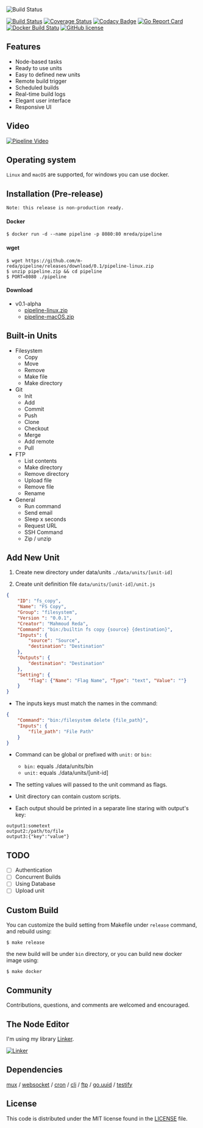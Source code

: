 ![Build Status](https://github.com/m-reda/pipeline/blob/master/logo.jpg)

[![Build Status](https://travis-ci.org/m-reda/pipeline.svg?branch=master)](https://travis-ci.org/m-reda/pipeline)
[![Coverage Status](https://coveralls.io/repos/github/m-reda/pipeline/badge.svg?branch=master)](https://coveralls.io/github/m-reda/pipeline?branch=master)
[![Codacy Badge](https://img.shields.io/codacy/grade/4a9417c844594bd28060477885d99d3c.svg)](https://www.codacy.com/app/m-reda/pipeline?utm_source=github.com&amp;utm_medium=referral&amp;utm_content=m-reda/pipeline&amp;utm_campaign=Badge_Grade)
[![Go Report Card](https://goreportcard.com/badge/github.com/m-reda/pipeline?1)](https://goreportcard.com/report/github.com/m-reda/pipeline)
[![Docker Build Statu](https://img.shields.io/badge/docker-pipeline-green.svg?style=flat)](https://hub.docker.com/r/mreda/pipeline/)
[![GitHub license](https://img.shields.io/badge/license-MIT-blue.svg)](https://raw.githubusercontent.com/m-reda/pipeline/master/LICENSE)

Features
--------
- Node-based tasks
- Ready to use units
- Easy to defined new units
- Remote build trigger
- Scheduled builds
- Real-time build logs
- Elegant user interface
- Responsive UI

Video
-----
[![Pipeline Video](http://i.imgur.com/GRMRsQx.png)](https://youtu.be/A_upilYkrok)

Operating system
----------------
`Linux` and `macOS` are supported, for windows you can use docker.

Installation (Pre-release)
----------------
`Note: this release is non-production ready.`
#### Docker

	$ docker run -d --name pipeline -p 8080:80 mreda/pipeline

#### wget 

	$ wget https://github.com/m-reda/pipeline/releases/download/0.1/pipeline-linux.zip
	$ unzip pipeline.zip && cd pipeline
	$ PORT=8080 ./pipeline

#### Download
- v0.1-alpha
	- [pipeline-linux.zip](https://github.com/m-reda/pipeline/releases/download/v0.1-alpha/pipeline-alpha-linux.zip)
	- [pipeline-macOS.zip](https://github.com/m-reda/pipeline/releases/download/v0.1-alpha/pipeline-alpha-macOS.zip)



Built-in Units
-------------
- Filesystem
  - Copy
  - Move
  - Remove
  - Make file
  - Make directory
- Git
  - Init
  - Add
  - Commit
  - Push
  - Clone
  - Checkout
  - Merge
  - Add remote
  - Pull
- FTP
  - List contents
  - Make directory
  - Remove directory
  - Upload file
  - Remove file
  - Rename
- General
  - Run command
  - Send email
  - Sleep x seconds
  - Request URL
  - SSH Command
  - Zip / unzip

Add New Unit
--------
1. Create new directory under data/units `./data/units/[unit-id]`

2. Create unit definition file `data/units/[unit-id]/unit.js`
```json
{
	"ID": "fs_copy",
	"Name": "FS Copy",
	"Group": "filesystem",
	"Version ": "0.0.1",
	"Creator": "Mahmoud Reda",
	"Command": "bin:/builtin fs copy {source} {destination}",
	"Inputs": {
		"source": "Source",
		"destination": "Destination"
	},
	"Outputs": {
		"destination": "Destination"
	},
	"Setting": {
		"flag": {"Name": "Flag Name", "Type": "text", "Value": ""}
	}
}
```
- The inputs keys must match the names in the command:
```json
{
	"Command": "bin:/filesystem delete {file_path}",
	"Inputs": {
		"file_path": "File Path"
	}
}
```

- Command can be global or prefixed with `unit:` or `bin:`
	- `bin:` equals ./data/units/bin
	- `unit:` equals ./data/units/[unit-id]
	

- The setting values will passed to the unit command as flags.
- Unit directory can contain custom scripts.
- Each output should be printed in a separate line staring with output's key:
	
```
output1:sometext
output2:/path/to/file
output3:{"key":"value"}
```

TODO
----
- [ ] Authentication
- [ ] Concurrent Builds
- [ ] Using Database
- [ ] Upload unit

Custom Build
------------
You can customize the build setting from Makefile under `release` command, and rebuild using:
```
$ make release
```
the new build will be under `bin` directory, or you can build new docker image using:
```
$ make docker
```


Community
---------
Contributions, questions, and comments are welcomed and encouraged.

The Node Editor
----------
I'm using my library [Linker](https://github.com/m-reda/linker).

[![Linker](https://github.com/m-reda/linker/raw/master/dist/logo.png)](https://github.com/m-reda/linker)


Dependencies
------------
[mux](https://github.com/gorilla/mux) / 
[websocket](https://github.com/gorilla/websocket) / 
[cron](https://github.com/robfig/cron) / 
[cli](https://github.com/urfave/cli) /
[ftp](https://github.com/jlaffaye/ftp) /
[go.uuid](https://github.com/satori/go.uuid) /
[testify](https://github.com/stretchr/testify)

License
-------
This code is distributed under the MIT license found in the [LICENSE](https://github.com/m-reda/pipeline/LICENSE) file.
